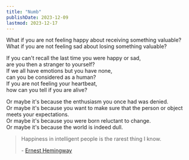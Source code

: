 ```yaml
---
title: "Numb"
publishDate: 2023-12-09
lastmod: 2023-12-17
---
```


What if you are not feeling happy about receiving something valuable?<br/>
What if you are not feeling sad about losing something valuable?<br/>

If you can't recall the last time you were happy or sad,<br/>
are you then a stranger to yourself?<br/>
If we all have emotions but you have none,<br/>
can you be considered as a human?<br/>
If you are not feeling your heartbeat,<br/>
how can you tell if you are alive?<br/>

Or maybe it's because the enthusiasm you once had was denied.<br/>
Or maybe it's because you want to make sure that the person or object meets your expectations.<br/>
Or maybe it's because you were born reluctant to change.<br/>
Or maybe it's because the world is indeed dull.<br/>

> Happiness in intelligent people is the rarest thing I know.
>
> \- [Ernest Hemingway](https://www.goodreads.com/quotes/2981-happiness-in-intelligent-people-is-the-rarest-thing-i-know)
